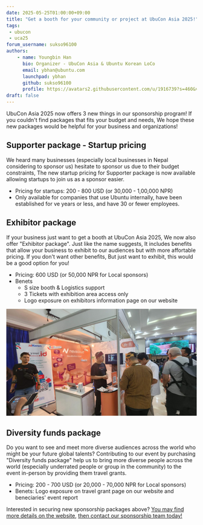 ```yaml
---
date: 2025-05-25T01:00:00+09:00
title: "Get a booth for your community or project at UbuCon Asia 2025!"
tags:
 - ubucon
 - uca25
forum_username: sukso96100
authors:
    - name: Youngbin Han
      bio: Organizer - UbuCon Asia & Ubuntu Korean LoCo
      email: ybhan@ubuntu.com
      launchpad: ybhan
      github: sukso96100
      profile: https://avatars2.githubusercontent.com/u/1916739?s=460&v=4
draft: false
---
```


UbuCon Asia 2025 now offers 3 new things in our sponsorship program! If you couldn't find packages that fits your budget and needs, We hope these new packages would be helpful for your business and organizations!

## Supporter package - Startup pricing
We heard many businesses (especially local businesses in Nepal considering to sponsor us) hesitate to sponsor us due to their budget constraints, The new startup pricing for Supporter package is now available allowing startups to join us as a sponsor easier.

- Pricing for startups: 200 - 800 USD (or 30,000 - 1,00,000 NPR)
- Only available for companies that use Ubuntu internally, have been established for ve years or less, and have 30 or fewer employees.

## Exhibitor package
If your business just want to get a booth at UbuCon Asia 2025, We now also offer "Exhibitor package". Just like the name suggests, It includes benefits that allow your business to exhibit to our audiences but with more affortable pricing. If you don't want other benefits, But just want to exhibit, this would be a good option for you!

- Pricing: 600 USD (or 50,000 NPR for Local sponsors)
- Benets
    - S size booth & Logistics support
    - 3 Tickets with exhibition area access only
    - Logo exposure on exhibitors information page on our website

![Sponsor booth at LibreOffice Conf Asia x UbuCon Asia 2023](./sponsot-booth.jpg)

## Diversity funds package
Do you want to see and meet more diverse audiences across the world who might be your future global talents? Contributing to our event by purchasing "Diversity funds package" help us to bring more diverse people across the world (especially underrated people or group in the community) to the event in-person by providing them travel grants.

- Pricing: 200 - 700 USD (or 20,000 - 70,000 NPR for Local sponsors)
- Benets: Logo exposure on travel grant page on our website and beneciaries' event report


Interested in securing new sponsorship packages above? [You may find more details on the website,](https://2025.ubucon.asia/sponsors/become-a-sponsor/) [then contact our sponsorship team today!](mailto:sponsorship@ubucon.asia)